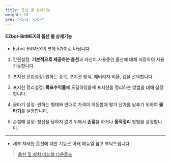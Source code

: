 ```yaml
---
title: 옵션 별 상세기능
weight: 20
pre: "<b>3. </b>"
---
```

#### EZbot-BitMEX의 옵션 별 상세기능


- Ezbot-BitMEX의 크게 5가지로 나뉩니다.

1. 간편설정: **기본적으로 제공하는 옵션**과 자신이 사용중인 옵션에 대해 저장하여 사용 가능합니다.

2. 포지션 진입설정: 원하는 종목, 포지션 방식, 레버리지 비율, 갭을 선택합니다.

3. 포지션 정리설정: **목표수익률**에 도달하였을때 포지션을 정리하는 방법을 대해 설정합니다.

4. 물타기 설정: 원하는 형태와 반대로 가격이 이동할때 평가 단가를 낮추기 위하여 **물타기**를 설정합니다.

5. 손절매 설정: 청산을 당하지 않기 위해서 **손절**을 하거나 **동적정리** 방법을 설정합니다. 

---

- 세부 자세한 옵션에 대한 기능은 아래 메뉴얼 참고 부탁드립니다. 

> [옵션 및 설치 메뉴얼 다운로드](https://github.com/ezbotTNT/ezbotTNT.github.io/raw/develop/content/manual%20down/EZ-BitMEX_Manual.pdf)

